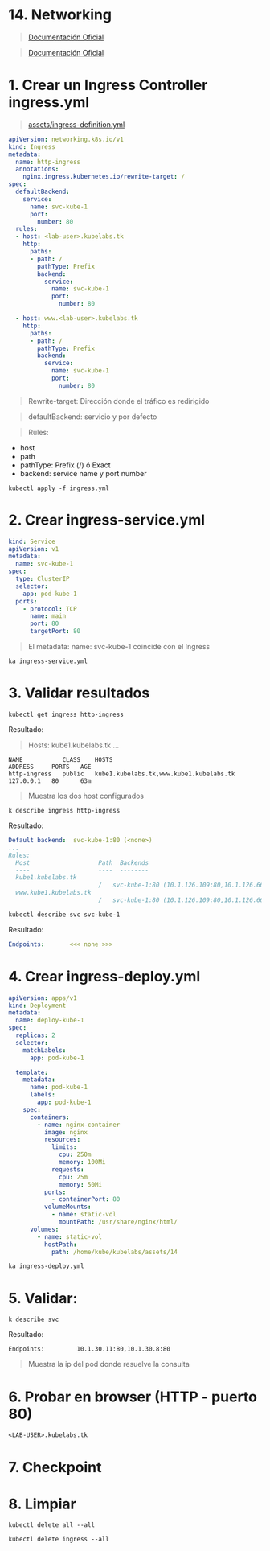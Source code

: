 # 14. Networking <!-- omit in TOC -->

> [Documentación Oficial](https://kubernetes.io/docs/concepts/cluster-administration/networking/)



> [Documentación Oficial](https://kubernetes.io/docs/concepts/services-networking/ingress/)
# 1. Crear un Ingress Controller ingress.yml

> [assets/ingress-definition.yml](./assets/ingress-definition.yml)


```yaml
apiVersion: networking.k8s.io/v1
kind: Ingress
metadata:
  name: http-ingress
  annotations:
    nginx.ingress.kubernetes.io/rewrite-target: /
spec:
  defaultBackend:
    service:
      name: svc-kube-1
      port:
        number: 80
  rules:
  - host: <lab-user>.kubelabs.tk
    http:
      paths:
      - path: /
        pathType: Prefix
        backend:
          service:
            name: svc-kube-1
            port:
              number: 80

  - host: www.<lab-user>.kubelabs.tk
    http:
      paths:
      - path: /
        pathType: Prefix
        backend:
          service:
            name: svc-kube-1
            port:
              number: 80
```

> Rewrite-target: Dirección donde el tráfico es redirigido

> defaultBackend: servicio y por defecto

> Rules:
  - host
  - path
  - pathType: Prefix (/) ó Exact
  - backend: service name y port number

```vim
kubectl apply -f ingress.yml
```

# 2. Crear ingress-service.yml
```yaml
kind: Service
apiVersion: v1
metadata:
  name: svc-kube-1
spec:
  type: ClusterIP
  selector:
    app: pod-kube-1
  ports:
    - protocol: TCP
      name: main
      port: 80
      targetPort: 80
```

> El metadata:  name: svc-kube-1 coincide con el Ingress

```vim
ka ingress-service.yml
```

# 3. Validar resultados
```vim
kubectl get ingress http-ingress
```
Resultado:
> Hosts: kube1.kubelabs.tk ...
```
NAME           CLASS    HOSTS                                     ADDRESS     PORTS   AGE
http-ingress   public   kube1.kubelabs.tk,www.kube1.kubelabs.tk   127.0.0.1   80      63m
```
> Muestra los dos host configurados


```vim
k describe ingress http-ingress
```
Resultado:
```yaml
Default backend:  svc-kube-1:80 (<none>)
...
Rules:
  Host                   Path  Backends
  ----                   ----  --------
  kube1.kubelabs.tk
                         /   svc-kube-1:80 (10.1.126.109:80,10.1.126.66:80,10.1.126.69:80 + 1 more...)
  www.kube1.kubelabs.tk
                         /   svc-kube-1:80 (10.1.126.109:80,10.1.126.66:80,10.1.126.69:80 + 1 more...)
```

```vim
kubectl describe svc svc-kube-1
```
Resultado:
```yaml
Endpoints:       <<< none >>>
```

# 4. Crear ingress-deploy.yml
```yaml
apiVersion: apps/v1
kind: Deployment
metadata:
  name: deploy-kube-1
spec:
  replicas: 2
  selector:
    matchLabels:
      app: pod-kube-1

  template:
    metadata:
      name: pod-kube-1
      labels:
        app: pod-kube-1
    spec:
      containers:
        - name: nginx-container
          image: nginx
          resources:
            limits:
              cpu: 250m
              memory: 100Mi
            requests:
              cpu: 25m
              memory: 50Mi
          ports:
            - containerPort: 80
          volumeMounts:
            - name: static-vol
              mountPath: /usr/share/nginx/html/
      volumes:
        - name: static-vol
          hostPath:
            path: /home/kube/kubelabs/assets/14

```

```vim
ka ingress-deploy.yml
```

# 5. Validar:
```vim
k describe svc
```
Resultado:
```vim
Endpoints:         10.1.30.11:80,10.1.30.8:80
```
> Muestra la ip del pod donde resuelve la consulta

# 6. Probar en browser (HTTP - puerto 80)

```vim
<LAB-USER>.kubelabs.tk
```

# 7. Checkpoint
# 8. Limpiar
```k
kubectl delete all --all

kubectl delete ingress --all
```
